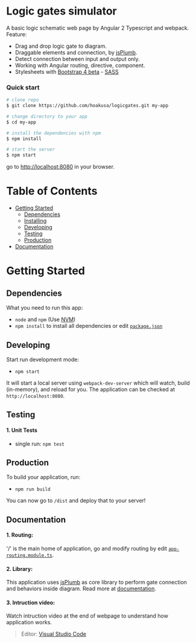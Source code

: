 # Logic gates simulator

A basic logic schematic web page by Angular 2 Typescript and webpack.
Feature:
* Drag and drop logic gate to diagram.
* Draggable elements and connection, by [jsPlumb](https://github.com/jsplumb/jsPlumb).
* Detect connection between input and output only.
* Working with Angular routing, directive, component.
* Stylesheets with [Bootstrap 4 beta](https://getbootstrap.com/docs/4.0/getting-started/introduction/) - [SASS](http://sass-lang.com/)

### Quick start

```bash
# clone repo
$ git clone https://github.com/hoakusa/logicgates.git my-app

# change directory to your app
$ cd my-app

# install the dependencies with npm
$ npm install

# start the server
$ npm start
```
go to [http://localhost:8080](http://localhost:8080) in your browser.


# Table of Contents

* [Getting Started](#getting-started)
    * [Dependencies](#dependencies)
    * [Installing](#installing)
    * [Developing](#developing)
    * [Testing](#testing)
    * [Production](#production)
* [Documentation](#documentation)

# Getting Started

## Dependencies

What you need to run this app:
* `node` and `npm` (Use [NVM](https://github.com/creationix/nvm))
* `npm install` to install all dependencies or edit [`package.json`](/package.json)

## Developing

Start run development mode:

* `npm start`

It will start a local server using `webpack-dev-server` which will watch, build (in-memory), and reload for you. The application can be checked at `http://localhost:8080`.

## Testing

#### 1. Unit Tests

* single run: `npm test`

## Production

To build your application, run:

* `npm run build`

You can now go to `/dist` and deploy that to your server!

## Documentation

#### 1. Routing:
'/' is the main home of application, go and modify routing by edit [`app-routing.module.ts`](/src/app/app-routing.module.ts).
#### 2. Library:
This application uses [jsPlumb](https://github.com/jsplumb/jsPlumb) as core library to perform gate connection and behaviors inside diagram. Read more at [documentation](https://jsplumbtoolkit.com/community/doc/home.html).
#### 3. Intruction video:
Watch intruction video at the end of webpage to understand how application works.

> Editor: [Visual Studio Code](https://code.visualstudio.com/) 